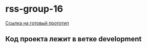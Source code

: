 # rss-group-16
[Ссылка на готовый прототип](https://svyatlo.github.io/rss-group-16/)
## Код проекта лежит в ветке development
